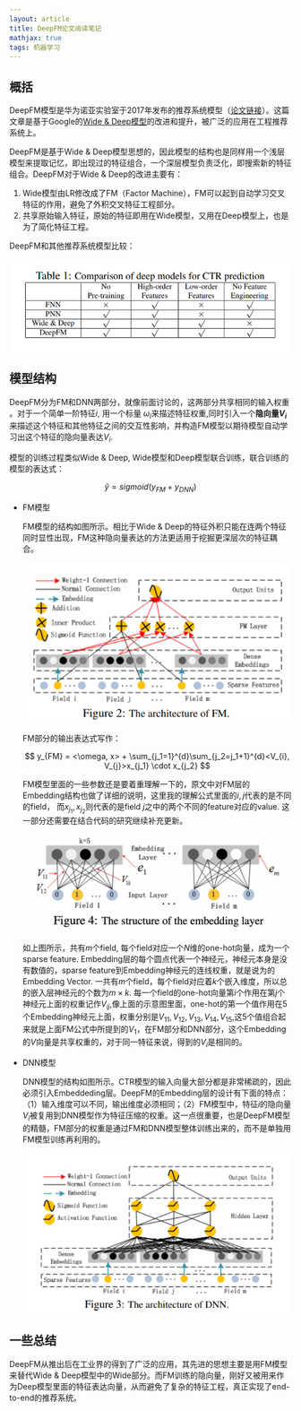 ```yaml
---
layout: article
title: DeepFM论文阅读笔记
mathjax: true
tags: 机器学习
---
```


## 概括

DeepFM模型是华为诺亚实验室于2017年发布的推荐系统模型（[论文链接](https://arxiv.org/pdf/1703.04247.pdf)）。这篇文章是基于Google的[Wide & Deep模型](/_posts/2021-01-08-Wide_and_Deep.md)的改进和提升，被广泛的应用在工程推荐系统上。

DeepFM是基于Wide & Deep模型思想的，因此模型的结构也是同样用一个浅层模型来提取记忆，即出现过的特征组合，一个深层模型负责泛化，即搜索新的特征组合。DeepFM对于Wide & Deep的改进主要有：

1. Wide模型由LR修改成了FM（Factor Machine），FM可以起到自动学习交叉特征的作用，避免了外积交叉特征工程部分。
2. 共享原始输入特征，原始的特征即用在Wide模型，又用在Deep模型上，也是为了简化特征工程。

DeepFM和其他推荐系统模型比较：

![DeepFM Comparison](/assets/images/posts/DeepFMComparison.png)


## 模型结构

DeepFM分为FM和DNN两部分，就像前面讨论的，这两部分共享相同的输入权重 。对于一个简单一阶特征$i$, 用一个标量 $\omega_{i}$来描述特征权重,同时引入一个**隐向量$V_{i}$** 来描述这个特征和其他特征之间的交互性影响，并构造FM模型以期待模型自动学习出这个特征的隐向量表达$V_{i}$. 

模型的训练过程类似Wide & Deep, Wide模型和Deep模型联合训练，联合训练的模型的表达式：

$$
\hat{y} = sigmoid(y_{FM} + y_{DNN})
$$

* FM模型
  
  FM模型的结构如图所示。相比于Wide & Deep的特征外积只能在连两个特征同时显性出现，FM这种隐向量表达的方法更适用于挖掘更深层次的特征耦合。

    ![FM Componet](/assets/images/posts/DeepFM-FM.png)
  

  FM部分的输出表达式写作：

  $$
    y_{FM} = <\omega, x> + \sum_{j_1=1}^{d}\sum_{j_2=j_1+1}^{d}<V_{i}, V_{j}>x_{j_1} \cdot x_{j_2}
  $$

  FM模型里面的一些参数还是要着重理解一下的，原文中对FM层的Embedding结构也做了详细的说明，这里我的理解公式里面的$i, j$代表的是不同的field， 而$x_{j_1}, x_{j_2}$则代表的是field $j$之中的两个不同的feature对应的value. 这一部分还需要在结合代码的研究继续补充更新。

     ![FM Embedding](/assets/images/posts/DeepFM-Embedding.png)
  
  如上图所示，共有$m$个field, 每个field对应一个$N$维的one-hot向量，成为一个sparse feature. Embedding层的每个圆点代表一个神经元，神经元本身是没有数值的，sparse feature到Embedding神经元的连线权重，就是说为的Embedding Vector. 一共有$m$个field，每个field对应着$k$个嵌入维度，所以总的嵌入层神经元的个数为$m \times k$. 每一个field的one-hot向量第$i$个作用在第$j$个神经元上面的权重记作$V_{ij}$,像上面的示意图里面，one-hot的第一个值作用在5个Embedding神经元上面，权重分别是$V_{11},V_{12},V_{13},V_{14},V_{15}$,这5个值组合起来就是上面FM公式中所提到的$V_{1}$，在FM部分和DNN部分，这个Embedding的$V$向量是共享权重的，对于同一特征来说，得到的$V_{i}$是相同的。

  
* DNN模型
  
  DNN模型的结构如图所示。CTR模型的输入向量大部分都是非常稀疏的，因此必须引入Embeddeding层。DeepFM的Embedding层的设计有下面的特点：（1）输入维度可以不同，输出维度必须相同；（2）FM模型中，特征$i$的隐向量$V_{i}$被复用到DNN模型作为特征压缩的权重。这一点很重要，也是DeepFM模型的精髓，FM部分的权重是通过FM和DNN模型整体训练出来的，而不是单独用FM模型训练再利用的。

    ![DNN Componet](/assets/images/posts/DeepFM-DNN.png)


## 一些总结

DeepFM从推出后在工业界的得到了广泛的应用，其先进的思想主要是用FM模型来替代Wide & Deep模型中的Wide部分。而FM训练的隐向量，刚好又被用来作为Deep模型里面的特征表达向量，从而避免了复杂的特征工程，真正实现了end-to-end的推荐系统。
